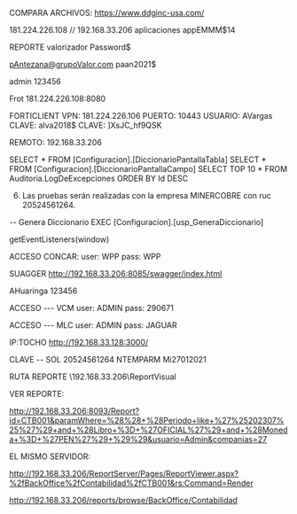 COMPARA ARCHIVOS: https://www.ddginc-usa.com/

181.224.226.108 // 192.168.33.206
aplicaciones
appEMMM$14

REPORTE
valorizador
Password$


pAntezana@grupoValor.com
paan2021$


admin
123456

Frot
181.224.226.108:8080

FORTICLIENT
VPN: 181.224.226.106
PUERTO: 10443
USUARIO: AVargas
CLAVE: alva2018$
CLAVE: ]XsJC_hf9QSK

REMOTO: 192.168.33.206


SELECT * FROM [Configuracion].[DiccionarioPantallaTabla]
SELECT * FROM [Configuracion].[DiccionarioPantallaCampo]
SELECT TOP 10 * FROM Auditoria.LogDeExcepciones ORDER BY Id DESC



6. Las pruebas serán realizadas con la empresa MINERCOBRE con ruc 20524561264.

-- Genera Diccionario
EXEC [Configuracion].[usp_GeneraDiccionario]


getEventListeners(window)

ACCESO CONCAR:
user: WPP
pass: WPP


SUAGGER
http://192.168.33.206:8085/swagger/index.html


AHuaringa
123456


ACCESO --- VCM
user: ADMIN
pass: 290671


ACCESO --- MLC
user: ADMIN
pass: JAGUAR

IP:TOCHO
http://192.168.33.128:3000/

CLAVE -- SOL
20524561264
NTEMPARM
Mi27012021


RUTA REPORTE
\\192.168.33.206\ReportVisual

VER REPORTE:

http://192.168.33.206:8093/Report?id=CTB001&paramWhere=%28%28+%28Periodo+like+%27%25202307%25%27%29+and+%28Libro+%3D+%27OFICIAL%27%29+and+%28Moneda+%3D+%27PEN%27%29+%29%29&usuario=Admin&companias=27





EL MISMO SERVIDOR:


http://192.168.33.206/ReportServer/Pages/ReportViewer.aspx?%2fBackOffice%2fContabilidad%2fCTB001&rs:Command=Render




http://192.168.33.206/reports/browse/BackOffice/Contabilidad